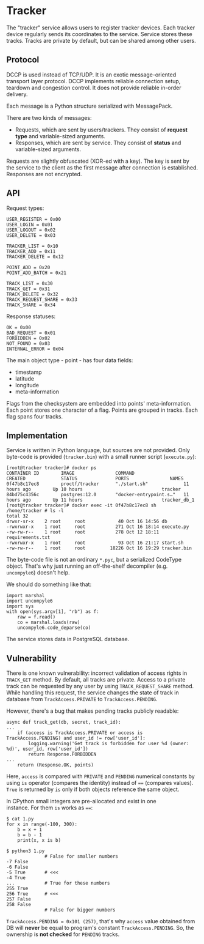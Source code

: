 # Tracker

The "tracker" service allows users to register tracker devices. Each tracker device regularly sends its coordinates to the service. Service stores these tracks. Tracks are private by default, but can be shared among other users.

## Protocol

DCCP is used instead of TCP/UDP. It is an exotic message-oriented 
transport layer protocol. DCCP implements reliable connection setup, 
teardown and congestion control. It does not provide reliable in-order 
delivery.

Each message is a Python structure serialized with MessagePack.

There are two kinds of messages:
- Requests, which are sent by users/trackers. They consist of 
**request type** and variable-sized arguments.
- Responses, which are sent by service. They consist of **status** 
and variable-sized arguments.

Requests are slightly obfuscated (XOR-ed with a key). The key is sent 
by the service to the client as the first message after connection 
is established. Responses are not encrypted.

## API 

Request types:
```
USER_REGISTER = 0x00
USER_LOGIN = 0x01
USER_LOGOUT = 0x02
USER_DELETE = 0x03

TRACKER_LIST = 0x10
TRACKER_ADD = 0x11
TRACKER_DELETE = 0x12

POINT_ADD = 0x20
POINT_ADD_BATCH = 0x21

TRACK_LIST = 0x30
TRACK_GET = 0x31
TRACK_DELETE = 0x32
TRACK_REQUEST_SHARE = 0x33
TRACK_SHARE = 0x34
```

Response statuses:
```
OK = 0x00
BAD_REQUEST = 0x01
FORBIDDEN = 0x02
NOT_FOUND = 0x03
INTERNAL_ERROR = 0x04
```

The main object type - point - has four data fields:
- timestamp
- latitude
- longitude
- meta-information

Flags from the checksystem are embedded into points' meta-information. 
Each point stores one character of a flag. Points are grouped in tracks.
Each flag spans four tracks.

## Implementation

Service is written in Python language, but sources are not provided.
Only byte-code is provided (`tracker.bin`) with a small runner 
script (`execute.py`):
```
[root@tracker tracker]# docker ps
CONTAINER ID        IMAGE               COMMAND                  CREATED             STATUS              PORTS               NAMES
0f47b8c17ec8        proctf/tracker      "./start.sh"             11 hours ago        Up 10 hours                             tracker
84bd75c4356c        postgres:12.0       "docker-entrypoint.s…"   11 hours ago        Up 11 hours                             tracker_db_1
[root@tracker tracker]# docker exec -it 0f47b8c17ec8 sh
/home/tracker # ls -l
total 32
drwxr-sr-x    2 root     root            40 Oct 16 14:56 db
-rwxrwxr-x    1 root     root           271 Oct 16 18:14 execute.py
-rw-rw-r--    1 root     root           278 Oct 12 18:11 requirements.txt
-rwxrwxr-x    1 root     root            93 Oct 16 21:17 start.sh
-rw-rw-r--    1 root     root         18226 Oct 16 19:29 tracker.bin
```

The byte-code file is not an ordinary `*.pyc`, but a serialized
CodeType object. That's why just running an off-the-shelf decompiler (e.g. `uncompyle6`)
doesn't help.

We should do something like that:
```
import marshal
import uncompyle6
import sys
with open(sys.argv[1], "rb") as f:
    raw = f.read()
    co = marshal.loads(raw)
    uncompyle6.code_deparse(co)
```

The service stores data in PostgreSQL database.
 
## Vulnerability

There is one known vulnerability: incorrect validation of access rights
in `TRACK_GET` method. By default, all tracks are private. Access to
a private track can be requested by any user by using `TRACK_REQUEST_SHARE`
method. While handling this request, the service changes the state of track in database from
`TrackAccess.PRIVATE` to `TrackAccess.PENDING`.

However, there's a bug that makes pending tracks publicly readable:
```
async def track_get(db, secret, track_id):
...
    if (access is TrackAccess.PRIVATE or access is TrackAccess.PENDING) and user_id != row['user_id']:
        logging.warning('Get track is forbidden for user %d (owner: %d)', user_id, row['user_id'])
        return Response.FORBIDDEN
...
    return (Response.OK, points)
```

Here, `access` is compared with `PRIVATE` and `PENDING` numerical constants by using `is` operator (compares the identity) instead of `==` (compares values). 
`True` is returned by `is` only if both objects reference the 
same object. 

In CPython small integers are pre-allocated and exist in one  
instance. For them `is` works as `==`:
```
$ cat 1.py 
for x in range(-100, 300):
    b = x + 1
    b = b - 1
    print(x, x is b)

$ python3 1.py 
              # False for smaller numbers
-7 False
-6 False
-5 True       # <<<
-4 True
...           # True for these numbers
255 True
256 True      # <<<
257 False
258 False
              # False for bigger numbers
```

`TrackAccess.PENDING = 0x101 (257)`, that's why `access` value
obtained from DB will **never** be equal to program's constant
`TrackAccess.PENDING`. So, the ownership is 
**not checked** for `PENDING` tracks.

